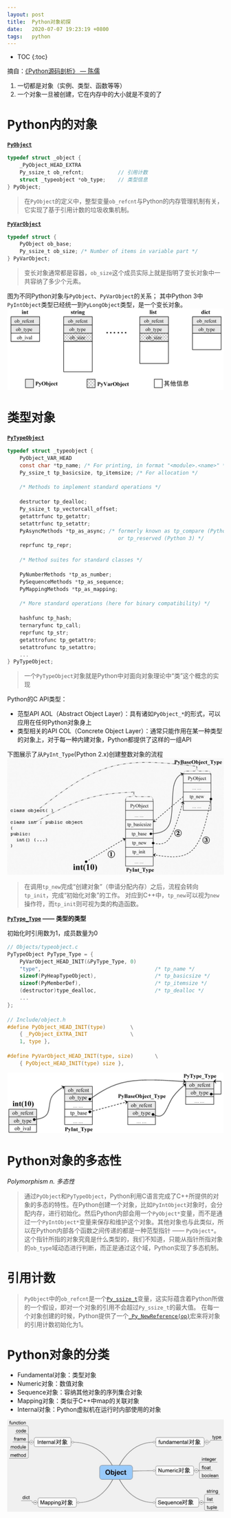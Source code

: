 ```yaml
---
layout: post
title:  Python对象初探
date:   2020-07-07 19:23:19 +0800
tags:   python
---
```

* TOC
{:toc}

摘自：[《Python源码剖析》 — 陈儒](https://read.douban.com/ebook/1499455/)

1. 一切都是对象（实例、类型、函数等等）
2. 一个对象一旦被创建，它在内存中的大小就是不变的了

# Python内的对象

**[`PyObject`](https://github.com/python/cpython/blob/v3.8.3/Include/object.h#L99-L108)**

```c
typedef struct _object {
    _PyObject_HEAD_EXTRA
    Py_ssize_t ob_refcnt;           // 引用计数
    struct _typeobject *ob_type;    // 类型信息
} PyObject;
```

> 在`PyObject`的定义中，整型变量`ob_refcnt`与Python的内存管理机制有关，它实现了基于引用计数的垃圾收集机制。

**[`PyVarObject`](https://github.com/python/cpython/blob/v3.8.3/Include/object.h#L113-L116)**
```c
typedef struct {
    PyObject ob_base;
    Py_ssize_t ob_size; /* Number of items in variable part */
} PyVarObject;
```

> 变长对象通常都是容器，`ob_size`这个成员实际上就是指明了变长对象中一共容纳了多少个元素。

图为不同Python对象与`PyObject`、`PyVarObject`的关系；
其中Python 3中`PyIntObject`类型已经统一到`PyLongObject`类型，是一个变长对象。
![175482.jpg](/assets/analysis-of-the-python-source-code/175482.jpg)

# 类型对象

**[`PyTypeObject`](https://github.com/python/cpython/blob/v3.8.3/Include/cpython/object.h#L177-L270)**

```c
typedef struct _typeobject {
    PyObject_VAR_HEAD
    const char *tp_name; /* For printing, in format "<module>.<name>" */
    Py_ssize_t tp_basicsize, tp_itemsize; /* For allocation */

    /* Methods to implement standard operations */

    destructor tp_dealloc;
    Py_ssize_t tp_vectorcall_offset;
    getattrfunc tp_getattr;
    setattrfunc tp_setattr;
    PyAsyncMethods *tp_as_async; /* formerly known as tp_compare (Python 2)
                                    or tp_reserved (Python 3) */
    reprfunc tp_repr;

    /* Method suites for standard classes */

    PyNumberMethods *tp_as_number;
    PySequenceMethods *tp_as_sequence;
    PyMappingMethods *tp_as_mapping;

    /* More standard operations (here for binary compatibility) */

    hashfunc tp_hash;
    ternaryfunc tp_call;
    reprfunc tp_str;
    getattrofunc tp_getattro;
    setattrofunc tp_setattro;
    ...
} PyTypeObject;
```

> 一个`PyTypeObject`对象就是Python中对面向对象理论中“类”这个概念的实现

Python的C API类型：
- 范型API AOL（Abstract Object Layer）：具有诸如`PyObject_*`的形式，可以应用在任何Python对象身上
- 类型相关的API COL（Concrete Object Layer）：通常只能作用在某一种类型的对象上，对于每一种内建对象，Python都提供了这样的一组API

下图展示了从`PyInt_Type`(Python 2.x)创建整数对象的流程
![175504.jpg](/assets/analysis-of-the-python-source-code/175504.jpg)
> 在调用`tp_new`完成“创建对象”（申请分配内存）之后，流程会转向`tp_init`，完成“初始化对象”的工作。
> 对应到C++中，`tp_new`可以视为`new`操作符，而`tp_init`则可视为类的构造函数。

**[`PyType_Type`](https://github.com/python/cpython/blob/v3.8.3/Objects/typeobject.c#L3613-L3655) —— 类型的类型**

初始化时引用数为1，成员数量为0

```c
// Objects/typeobject.c
PyTypeObject PyType_Type = {
    PyVarObject_HEAD_INIT(&PyType_Type, 0)
    "type",                                     /* tp_name */
    sizeof(PyHeapTypeObject),                   /* tp_basicsize */
    sizeof(PyMemberDef),                        /* tp_itemsize */
    (destructor)type_dealloc,                   /* tp_dealloc */
    ...
};

// Include/object.h
#define PyObject_HEAD_INIT(type)        \
    { _PyObject_EXTRA_INIT              \
    1, type },

#define PyVarObject_HEAD_INIT(type, size)       \
    { PyObject_HEAD_INIT(type) size },
```

![175552.jpg](/assets/analysis-of-the-python-source-code/175552.jpg)

# Python对象的多态性

*Polymorphism n. 多态性*

> 通过`PyObject`和`PyTypeObject`，Python利用C语言完成了C++所提供的对象的多态的特性。在Python创建一个对象，比如`PyIntObject`对象时，会分配内存，进行初始化。然后Python内部会用一个`PyObject*`变量，而不是通过一个`PyIntObject*`变量来保存和维护这个对象。其他对象也与此类似，所以在Python内部各个函数之间传递的都是一种范型指针 —— `PyObject*`。这个指针所指的对象究竟是什么类型的，我们不知道，只能从指针所指对象的`ob_type`域动态进行判断，而正是通过这个域，Python实现了多态机制。

# 引用计数

> `PyObject`中的`ob_refcnt`是一个[`Py_ssize_t`](https://www.python.org/dev/peps/pep-0353/)变量，这实际蕴含着Python所做的一个假设，即对一个对象的引用不会超过`Py_ssize_t`的最大值。
> 在每一个对象创建的时候，Python提供了一个[`_Py_NewReference(op)`](https://github.com/python/cpython/blob/v3.8.3/Include/object.h#L436-L444)宏来将对象的引用计数初始化为1。

# Python对象的分类

- Fundamental对象：类型对象
- Numeric对象：数值对象
- Sequence对象：容纳其他对象的序列集合对象
- Mapping对象：类似于C++中map的关联对象
- Internal对象：Python虚拟机在运行时内部使用的对象

![175809.jpg](/assets/analysis-of-the-python-source-code/175809.jpg)
